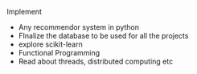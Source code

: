 Implement 
- Any recommendor system in python
- FInalize the database to be used for all the projects
- explore scikit-learn
- Functional Programming
- Read about threads, distributed computing etc
